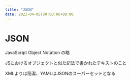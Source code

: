 ```yaml
---
title: "JSON"
date: 2023-04-05T00:00:00+09:00
---
```

# JSON

JavaScript Object Notation の略

JSにおけるオブジェクトと似た記法で書かれたテキストのこと

XMLよりは簡潔、YAMLはJSONのスーパーセットとなる